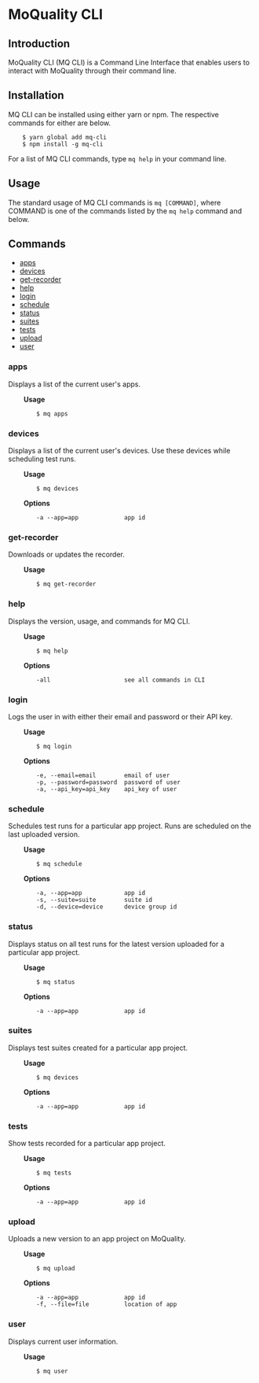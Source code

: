 # MoQuality CLI

## Introduction

MoQuality CLI (MQ CLI) is a Command Line Interface that enables users to interact with MoQuality through their command line.

## Installation

MQ CLI can be installed using either yarn or npm. The respective commands for either are below.

        $ yarn global add mq-cli
        $ npm install -g mq-cli

For a list of MQ CLI commands, type `mq help` in your command line.

## Usage

The standard usage of MQ CLI commands is `mq [COMMAND]`, where COMMAND is one of the commands listed by the `mq help` command and below.

## Commands

* [apps](#apps)
* [devices](#devices)
* [get-recorder](#get-recorder)
* [help](#help)
* [login](#login)
* [schedule](#schedule)
* [status](#status)
* [suites](#suites)
* [tests](#tests)
* [upload](#upload)
* [user](#user)

### **apps**

Displays a list of the current user's apps.

&nbsp;&nbsp;&nbsp;&nbsp;&nbsp;&nbsp;&nbsp;&nbsp;**Usage**

            $ mq apps

### **devices**

Displays a list of the current user's devices. Use these devices while scheduling test runs.

&nbsp;&nbsp;&nbsp;&nbsp;&nbsp;&nbsp;&nbsp;&nbsp;**Usage**

            $ mq devices

&nbsp;&nbsp;&nbsp;&nbsp;&nbsp;&nbsp;&nbsp;&nbsp;**Options**

            -a --app=app             app id

### **get-recorder**

Downloads or updates the recorder.

&nbsp;&nbsp;&nbsp;&nbsp;&nbsp;&nbsp;&nbsp;&nbsp;**Usage**

            $ mq get-recorder

### **help**

Displays the version, usage, and commands for MQ CLI.

&nbsp;&nbsp;&nbsp;&nbsp;&nbsp;&nbsp;&nbsp;&nbsp;**Usage**

            $ mq help

&nbsp;&nbsp;&nbsp;&nbsp;&nbsp;&nbsp;&nbsp;&nbsp;**Options**

            -all                     see all commands in CLI

### **login**

Logs the user in with either their email and password or their API key.

&nbsp;&nbsp;&nbsp;&nbsp;&nbsp;&nbsp;&nbsp;&nbsp;**Usage**

            $ mq login

&nbsp;&nbsp;&nbsp;&nbsp;&nbsp;&nbsp;&nbsp;&nbsp;**Options**

            -e, --email=email        email of user
            -p, --password=password  password of user
            -a, --api_key=api_key    api_key of user

### **schedule**

Schedules test runs for a particular app project. Runs are scheduled on the last uploaded version.

&nbsp;&nbsp;&nbsp;&nbsp;&nbsp;&nbsp;&nbsp;&nbsp;**Usage**

            $ mq schedule

&nbsp;&nbsp;&nbsp;&nbsp;&nbsp;&nbsp;&nbsp;&nbsp;**Options**

            -a, --app=app            app id
            -s, --suite=suite        suite id 
            -d, --device=device      device group id

### **status**

Displays status on all test runs for the latest version uploaded for a particular app project.

&nbsp;&nbsp;&nbsp;&nbsp;&nbsp;&nbsp;&nbsp;&nbsp;**Usage**

            $ mq status

&nbsp;&nbsp;&nbsp;&nbsp;&nbsp;&nbsp;&nbsp;&nbsp;**Options**

            -a --app=app             app id

### **suites**

Displays test suites created for a particular app project.

&nbsp;&nbsp;&nbsp;&nbsp;&nbsp;&nbsp;&nbsp;&nbsp;**Usage**

            $ mq devices

&nbsp;&nbsp;&nbsp;&nbsp;&nbsp;&nbsp;&nbsp;&nbsp;**Options**

            -a --app=app             app id

### **tests**

Show tests recorded for a particular app project.

&nbsp;&nbsp;&nbsp;&nbsp;&nbsp;&nbsp;&nbsp;&nbsp;**Usage**

            $ mq tests

&nbsp;&nbsp;&nbsp;&nbsp;&nbsp;&nbsp;&nbsp;&nbsp;**Options**

            -a --app=app             app id

### **upload**

Uploads a new version to an app project on MoQuality.

&nbsp;&nbsp;&nbsp;&nbsp;&nbsp;&nbsp;&nbsp;&nbsp;**Usage**

            $ mq upload

&nbsp;&nbsp;&nbsp;&nbsp;&nbsp;&nbsp;&nbsp;&nbsp;**Options**

            -a --app=app             app id
            -f, --file=file          location of app

### **user**

Displays current user information.

&nbsp;&nbsp;&nbsp;&nbsp;&nbsp;&nbsp;&nbsp;&nbsp;**Usage**

            $ mq user